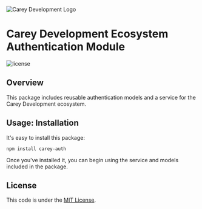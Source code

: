 ![Carey Development Logo](http://careydevelopment.us/img/branding/careydevelopment-logo-sm.png)

# Carey Development Ecosystem Authentication Module

![license](https://img.shields.io/badge/license-MIT-blue.svg) 


## Overview
This package includes reusable authentication models and a service for the Carey Development ecosystem.

## Usage: Installation
It's easy to install this package:
```
npm install carey-auth
```

Once you've installed it, you can begin using the service and models included in the package.

## License
This code is under the [MIT License](https://github.com/careydevelopment/carey-auth/blob/master/LICENSE).

